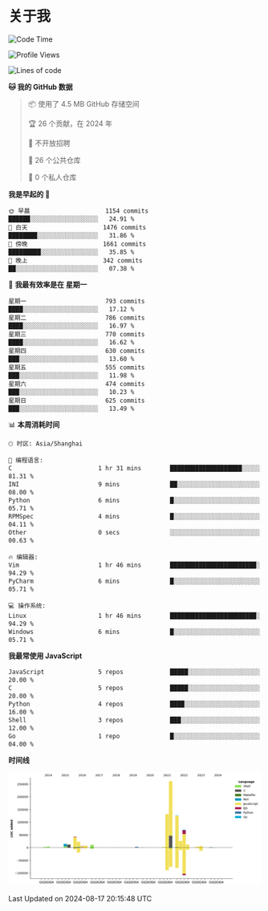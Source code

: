 # 关于我

<!--START_SECTION:waka-->
![Code Time](http://img.shields.io/badge/Code%20Time-888%20hrs%2014%20mins-blue)

![Profile Views](http://img.shields.io/badge/%E4%B8%AA%E4%BA%BA%E8%B5%84%E6%96%99%E8%A7%82%E7%9C%8B%E6%AC%A1%E6%95%B0-0-blue)

![Lines of code](https://img.shields.io/badge/%E4%BB%8E%E3%80%8CHello%20World%E3%80%8D%E8%B5%B7%E6%88%91%E5%B7%B2%E7%BB%8F%E5%86%99%E4%BA%86-762.2%20thousand%20%E8%A1%8C%E4%BB%A3%E7%A0%81-blue)

**🐱 我的 GitHub 数据** 

> 📦  使用了 4.5 MB GitHub 存储空间 
 > 
> 🏆 26 个贡献，在 2024 年
 > 
> 🚫 不开放招聘
 > 
> 📜 26 个公共仓库 
 > 
> 🔑 0 个私人仓库 
 > 
**我是早起的 🐤** 

```text
🌞 早晨                     1154 commits        ██████░░░░░░░░░░░░░░░░░░░   24.91 % 
🌆 白天                     1476 commits        ████████░░░░░░░░░░░░░░░░░   31.86 % 
🌃 傍晚                     1661 commits        █████████░░░░░░░░░░░░░░░░   35.85 % 
🌙 晚上                     342 commits         ██░░░░░░░░░░░░░░░░░░░░░░░   07.38 % 
```
📅 **我最有效率是在 星期一** 

```text
星期一                      793 commits         ████░░░░░░░░░░░░░░░░░░░░░   17.12 % 
星期二                      786 commits         ████░░░░░░░░░░░░░░░░░░░░░   16.97 % 
星期三                      770 commits         ████░░░░░░░░░░░░░░░░░░░░░   16.62 % 
星期四                      630 commits         ███░░░░░░░░░░░░░░░░░░░░░░   13.60 % 
星期五                      555 commits         ███░░░░░░░░░░░░░░░░░░░░░░   11.98 % 
星期六                      474 commits         ███░░░░░░░░░░░░░░░░░░░░░░   10.23 % 
星期日                      625 commits         ███░░░░░░░░░░░░░░░░░░░░░░   13.49 % 
```


📊 **本周消耗时间** 

```text
🕑︎ 时区: Asia/Shanghai

💬 编程语言: 
C                        1 hr 31 mins        ████████████████████░░░░░   81.31 % 
INI                      9 mins              ██░░░░░░░░░░░░░░░░░░░░░░░   08.00 % 
Python                   6 mins              █░░░░░░░░░░░░░░░░░░░░░░░░   05.71 % 
RPMSpec                  4 mins              █░░░░░░░░░░░░░░░░░░░░░░░░   04.11 % 
Other                    0 secs              ░░░░░░░░░░░░░░░░░░░░░░░░░   00.63 % 

🔥 编辑器: 
Vim                      1 hr 46 mins        ████████████████████████░   94.29 % 
PyCharm                  6 mins              █░░░░░░░░░░░░░░░░░░░░░░░░   05.71 % 

💻 操作系统: 
Linux                    1 hr 46 mins        ████████████████████████░   94.29 % 
Windows                  6 mins              █░░░░░░░░░░░░░░░░░░░░░░░░   05.71 % 
```

**我最常使用 JavaScript** 

```text
JavaScript               5 repos             █████░░░░░░░░░░░░░░░░░░░░   20.00 % 
C                        5 repos             █████░░░░░░░░░░░░░░░░░░░░   20.00 % 
Python                   4 repos             ████░░░░░░░░░░░░░░░░░░░░░   16.00 % 
Shell                    3 repos             ███░░░░░░░░░░░░░░░░░░░░░░   12.00 % 
Go                       1 repo              █░░░░░░░░░░░░░░░░░░░░░░░░   04.00 % 
```



**时间线**

![Lines of Code chart](https://raw.githubusercontent.com/Arondight/Arondight/master/assets/bar_graph.png)


 Last Updated on 2024-08-17 20:15:48 UTC
<!--END_SECTION:waka-->

